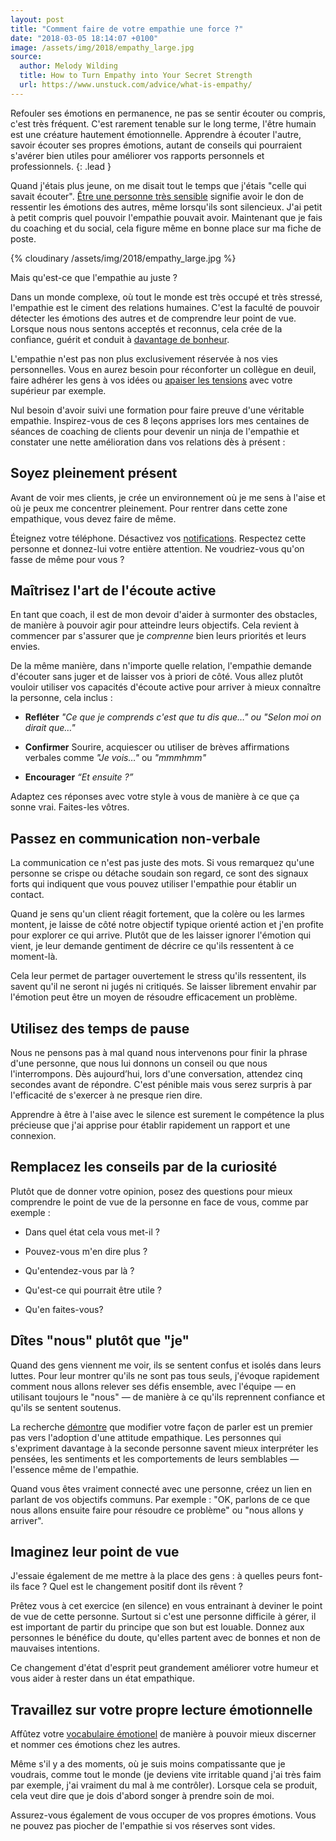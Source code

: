 ```yaml
---
layout: post
title: "Comment faire de votre empathie une force ?"
date: "2018-03-05 18:14:07 +0100"
image: /assets/img/2018/empathy_large.jpg
source:
  author: Melody Wilding
  title: How to Turn Empathy into Your Secret Strength
  url: https://www.unstuck.com/advice/what-is-empathy/
---
```


Refouler ses émotions en permanence, ne pas se sentir écouter ou compris, c'est très fréquent. C'est rarement tenable sur le long terme, l'être humain est une créature hautement émotionnelle.
Apprendre à écouter l'autre, savoir écouter ses propres émotions, autant de conseils qui pourraient s'avérer bien utiles pour améliorer vos rapports personnels et professionnels.
{: .lead }

Quand j'étais plus jeune, on me disait tout le temps que j'étais "celle qui savait écouter". [Être une personne très sensible](http://melodywilding.com/highly-sensitive-person-10-ways-tell/) signifie avoir le don de ressentir les émotions des autres, même lorsqu'ils sont silencieux. J'ai petit à petit compris quel pouvoir l'empathie pouvait avoir. Maintenant que je fais du coaching et du social, cela figure même en bonne place sur ma fiche de poste.

{% cloudinary /assets/img/2018/empathy_large.jpg %}

Mais qu'est-ce que l'empathie au juste ?

Dans un monde complexe, où tout le monde est très occupé et très stressé, l'empathie est le ciment des relations humaines. C'est la faculté de pouvoir détecter les émotions des autres et de comprendre leur point de vue. Lorsque nous nous sentons acceptés et reconnus, cela crée de la confiance, guérit et conduit à [davantage de bonheur](https://greatergood.berkeley.edu/article/item/six_habits_of_highly_empathic_people1).

L'empathie n'est pas non plus exclusivement réservée à nos vies personnelles. Vous en aurez besoin pour réconforter un collègue en deuil, faire adhérer les gens à vos idées ou [apaiser les tensions](https://www.unstuck.com/advice/escape-drama-triangle/) avec votre supérieur par exemple.

Nul besoin d'avoir suivi une formation pour faire preuve d'une véritable empathie. Inspirez-vous de ces 8 leçons apprises lors mes centaines de séances de coaching de clients pour devenir un ninja de l'empathie et constater une nette amélioration dans vos relations dès à présent :

## Soyez pleinement présent

Avant de voir mes clients, je crée un environnement où je me sens à l'aise et où je peux me concentrer pleinement. Pour rentrer dans cette zone empathique, vous devez faire de même.

Éteignez votre téléphone. Désactivez vos [notifications](https://www.unstuck.com/advice/schedule-your-freedom/).
Respectez cette personne et donnez-lui votre entière attention. 
Ne voudriez-vous qu'on fasse de même pour vous ?

## Maîtrisez l'art de l'écoute active

En tant que coach, il est de mon devoir d'aider à surmonter des obstacles, de manière à pouvoir agir pour atteindre leurs objectifs. Cela revient à commencer par s'assurer que je _comprenne_ bien leurs priorités et leurs envies.

De la même manière, dans n'importe quelle relation, l'empathie demande d'écouter sans juger et de laisser vos à priori de côté. Vous allez plutôt vouloir utiliser vos capacités d'écoute active pour arriver à mieux connaître la personne, cela inclus :

- **Refléter**
*"Ce que je comprends c'est que tu dis que…"  ou "Selon moi on dirait que…"*

- **Confirmer**
Sourire, acquiescer ou utiliser de brèves affirmations verbales comme *"Je vois…"* ou *"mmmhmm"*

- **Encourager**
*“Et ensuite ?”*

Adaptez ces réponses avec votre style à vous de manière à ce que ça sonne vrai. Faites-les vôtres.

## Passez en communication non-verbale

La communication ce n'est pas juste des mots. Si vous remarquez qu'une personne se crispe ou détache soudain son regard, ce sont des signaux forts qui indiquent que vous pouvez utiliser l'empathie pour établir un contact.

Quand je sens qu'un client réagit fortement, que la colère ou les larmes montent, je laisse de côté notre objectif typique orienté action et j'en profite pour explorer ce qui arrive. Plutôt que de les laisser ignorer l'émotion qui vient, je leur demande gentiment de décrire ce qu'ils ressentent à ce moment-là.

Cela leur permet de partager ouvertement le stress qu'ils ressentent, ils savent qu'il ne seront ni jugés ni critiqués. Se laisser librement envahir par l'émotion peut être un moyen de résoudre efficacement un problème.

## Utilisez des temps de pause

Nous ne pensons pas à mal quand nous intervenons pour finir la phrase d'une personne, que nous lui donnons un conseil ou que nous l'interrompons. Dès aujourd’hui, lors d'une conversation, attendez cinq secondes avant de répondre. C'est pénible mais vous serez surpris à par l'efficacité de s'exercer à ne presque rien dire.

Apprendre à être à l'aise avec le silence est surement le compétence la plus précieuse que j'ai apprise pour établir rapidement un rapport et une connexion.

## Remplacez les conseils par de la curiosité

Plutôt que de donner votre opinion, posez des questions pour mieux comprendre le point de vue de la personne en face de vous, comme par exemple :

- Dans quel état cela vous met-il ?

- Pouvez-vous m'en dire plus ?

- Qu'entendez-vous par là ?

- Qu'est-ce qui pourrait être utile ?

- Qu'en faites-vous?

## Dîtes "nous" plutôt que "je"

Quand des gens viennent me voir, ils se sentent confus et isolés dans leurs luttes. Pour leur montrer qu'ils ne sont pas tous seuls, j'évoque rapidement comment nous allons relever ses défis ensemble, avec l'équipe — en utilisant toujours le "nous" — de manière à ce qu'ils reprennent confiance et qu'ils se sentent soutenus.

La recherche [démontre](https://hbr.org/2015/03/if-you-want-to-be-the-boss-say-we-not-i) que modifier votre façon de parler est un premier pas vers l'adoption d'une attitude empathique. Les personnes qui s'expriment davantage à la seconde personne savent mieux interpréter les pensées, les sentiments et les comportements de leurs semblables — l'essence même de l'empathie.

Quand vous êtes vraiment connecté avec une personne, créez un lien en parlant de vos objectifs communs. Par exemple : "OK, parlons de ce que nous allons ensuite faire pour résoudre ce problème" ou "nous allons y arriver".

## Imaginez leur point de vue

J'essaie également de me mettre à la place des gens : à quelles peurs font-ils face ? Quel est le changement positif dont ils rêvent ?

Prêtez vous à cet exercice (en silence) en vous entrainant à deviner le point de vue de cette personne. Surtout si c'est une personne difficile à gérer, il est important de partir du principe que son but est louable. Donnez aux personnes le bénéfice du doute, qu'elles partent avec de bonnes et non de mauvaises intentions.

Ce changement d'état d'esprit peut grandement améliorer votre humeur et vous aider à rester dans un état empathique.

## Travaillez sur votre propre lecture émotionnelle

Affûtez votre [vocabulaire émotionel](http://melodywilding.com/control-stress-and-feel-less-anxious-with-emotional-labeling-free-toolkit/) de manière à pouvoir mieux discerner et nommer ces émotions chez les autres.

Même s'il y a des moments, où je suis moins compatissante que je voudrais, comme tout le monde (je deviens vite irritable quand j'ai très faim par exemple, j'ai vraiment du mal à me contrôler). Lorsque cela se produit, cela veut dire que je dois d'abord songer à prendre soin de moi.

Assurez-vous également de vous occuper de vos propres émotions. Vous ne pouvez pas piocher de l'empathie si vos réserves sont vides.
